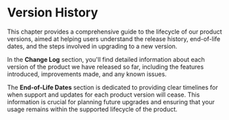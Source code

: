 # Version History

This chapter provides a comprehensive guide to the lifecycle of our product versions, aimed at helping users understand the release history, end-of-life dates, and the steps involved in upgrading to a new version.

In the **Change Log** section, you'll find detailed information about each version of the product we have released so far, including the features introduced, improvements made, and any known issues.

The **End-of-Life Dates** section is dedicated to providing clear timelines for when support and updates for each product version will cease. This information is crucial for planning future upgrades and ensuring that your usage remains within the supported lifecycle of the product.
